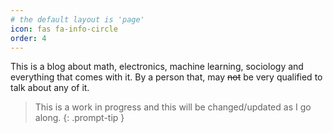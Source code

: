 ```yaml
---
# the default layout is 'page'
icon: fas fa-info-circle
order: 4
---
```


This is a blog about math, electronics, machine learning, sociology and everything that comes with it. By a person that, may ~~not~~ be very qualified to talk about any of it.

>This is a work in progress and this will be changed/updated as I go along.
{: .prompt-tip }